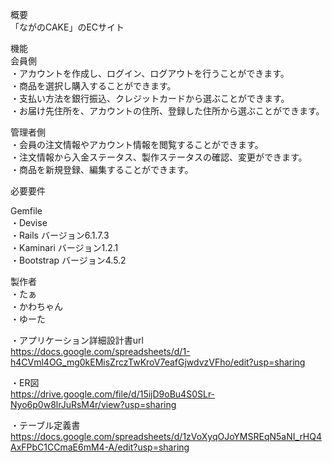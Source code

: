 概要<br>
「ながのCAKE」のECサイト

機能<br>
会員側<br>
・アカウントを作成し、ログイン、ログアウトを行うことができます。<br>
・商品を選択し購入することができます。<br>
・支払い方法を銀行振込、クレジットカードから選ぶことができます。<br>
・お届け先住所を、アカウントの住所、登録した住所から選ぶことができます。<br>

管理者側<br>
・会員の注文情報やアカウント情報を閲覧することができます。<br>
・注文情報から入金ステータス、製作ステータスの確認、変更ができます。<br>
・商品を新規登録、編集することができます。<br>

必要要件<br>

Gemfile<br>
・Devise<br>
・Rails バージョン6.1.7.3<br>
・Kaminari バージョン1.2.1<br>
・Bootstrap バージョン4.5.2<br>

製作者<br>
・たぁ<br>
・かわちゃん<br>
・ゆーた<br>

・アプリケーション詳細設計書url<br>
https://docs.google.com/spreadsheets/d/1-h4CVml4OG_mg0kEMisZrczTwKroV7eafGjwdvzVFho/edit?usp=sharing

・ER図<br>
https://drive.google.com/file/d/15ijD9oBu4S0SLr-Nyo6p0w8lrJuRsM4r/view?usp=sharing

・テーブル定義書<br>
https://docs.google.com/spreadsheets/d/1zVoXyqOJoYMSREqN5aNI_rHQ4AxFPbC1CCmaE6mM4-A/edit?usp=sharing

